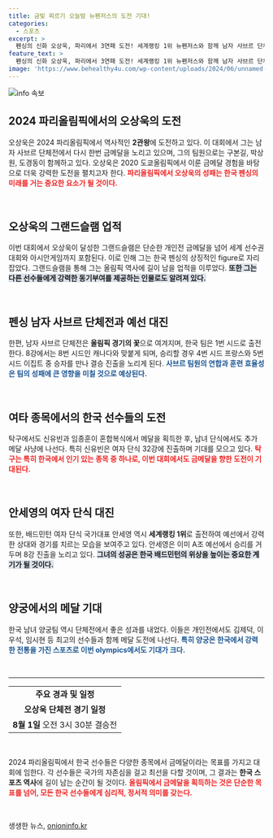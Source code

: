 ```yaml
---
title: 금빛 찌르기 오늘밤 뉴펜저스의 도전 기대!
categories:
  - 스포츠
excerpt: >
  펜싱의 신화 오상욱, 파리에서 3연패 도전! 세계랭킹 1위 뉴펜저스와 함께 남자 사브르 단체전 금메달에 도전한다. 올림픽 첫 금메달 뒤, 다시 한 번 더 금빛 찌르기를 위해 나선다!
feature_text: >
  펜싱의 신화 오상욱, 파리에서 3연패 도전! 세계랭킹 1위 뉴펜저스와 함께 남자 사브르 단체전 금메달에 도전한다. 올림픽 첫 금메달 뒤, 다시 한 번 더 금빛 찌르기를 위해 나선다!
image: 'https://www.behealthy4u.com/wp-content/uploads/2024/06/unnamed-file.png'
---
```


<p><img src="https://www.behealthy4u.com/wp-content/uploads/2024/06/unnamed-file.png" alt="info 속보" /></p>

<h2 data-ke-size="size26">2024 파리올림픽에서의 오상욱의 도전</h2>

<p data-ke-size="size16">오상욱은 2024 파리올림픽에서 역사적인 <b>2관왕</b>에 도전하고 있다. 이 대회에서 그는 남자 사브르 단체전에서 다시 한번 금메달을 노리고 있으며, 그의 팀원으로는 구본길, 박상원, 도경동이 함께하고 있다. 오상욱은 2020 도쿄올림픽에서 이룬 금메달 경험을 바탕으로 더욱 강력한 도전을 펼치고자 한다. <b><span style="color: #ee2323;">파리올림픽에서 오상욱의 성패는 한국 펜싱의 미래를 거는 중요한 요소가 될 것이다.</span></b></p>

<p data-ke-size="size16">&nbsp;</p>

<h2 data-ke-size="size26">오상욱의 그랜드슬램 업적</h2>

<p data-ke-size="size16">이번 대회에서 오상욱이 달성한 그랜드슬램은 단순한 개인전 금메달을 넘어 세계 선수권대회와 아시안게임까지 포함된다. 이로 인해 그는 한국 펜싱의 상징적인 figure로 자리잡았다. 그랜드슬램을 통해 그는 올림픽 역사에 길이 남을 업적을 이루었다. <b><span style="background-color: #21538527;">또한 그는 다른 선수들에게 강력한 동기부여를 제공하는 인물로도 알려져 있다.</span></b></p>

<p data-ke-size="size16">&nbsp;</p>

<h2 data-ke-size="size26">펜싱 남자 사브르 단체전과 예선 대진</h2>

<p data-ke-size="size16">한편, 남자 사브르 단체전은 <b>올림픽 경기의 꽃</b>으로 여겨지며, 한국 팀은 1번 시드로 출전한다. 8강에서는 8번 시드인 캐나다와 맞붙게 되며, 승리할 경우 4번 시드 프랑스와 5번 시드 이집트 중 승자를 만나 결승 진출을 노리게 된다. <b><span style="color: #1a5490;">사브르 팀원의 연합과 훈련 효율성은 팀의 성패에 큰 영향을 미칠 것으로 예상된다.</span></b></p>

<p data-ke-size="size16">&nbsp;</p>

<h2 data-ke-size="size26">여타 종목에서의 한국 선수들의 도전</h2>

<p data-ke-size="size16">탁구에서도 신유빈과 임종훈이 혼합복식에서 메달을 획득한 후, 남녀 단식에서도 추가 메달 사냥에 나선다. 특히 신유빈은 여자 단식 32강에 진출하며 기대를 모으고 있다. <b><span style="color: #ee2323;">탁구는 특히 한국에서 인기 있는 종목 중 하나로, 이번 대회에서도 금메달을 향한 도전이 기대된다.</span></b></p>

<p data-ke-size="size16">&nbsp;</p>

<h2 data-ke-size="size26">안세영의 여자 단식 대진</h2>

<p data-ke-size="size16">또한, 배드민턴 여자 단식 국가대표 안세영 역시 <b>세계랭킹 1위</b>로 출전하여 예선에서 강력한 상대와 경기를 치르는 모습을 보여주고 있다. 안세영은 이미 A조 예선에서 승리를 거두며 8강 진출을 노리고 있다. <b><span style="background-color: #21538527;">그녀의 성공은 한국 배드민턴의 위상을 높이는 중요한 계기가 될 것이다.</span></b></p>

<p data-ke-size="size16">&nbsp;</p>

<h2 data-ke-size="size26">양궁에서의 메달 기대</h2>

<p data-ke-size="size16">한국 남녀 양궁팀 역시 단체전에서 좋은 성과를 내었다. 이들은 개인전에서도 김제덕, 이우석, 임시현 등 최고의 선수들과 함께 메달 도전에 나선다. <b><span style="color: #1a5490;">특히 양궁은 한국에서 강력한 전통을 가진 스포츠로 이번 olympics에서도 기대가 크다.</span></b></p>

<p data-ke-size="size16">&nbsp;</p>

<hr />

<table style="width: 100%; border-spacing: 0; border: none;">
   <tbody>
      <tr>
         <td style="text-align: center;">
            <b>주요 경과 및 일정</b>
         </td>
      </tr>
      <tr>
         <td style="text-align: center; height: 17px;">
            <b>오상욱 단체전 경기 일정</b>
         </td>
      </tr>
      <tr>
         <td style="text-align: center;">
            <b>8월 1일</b> 오전 3시 30분 결승전
         </td>
      </tr>
   </tbody>
</table>

<p data-ke-size="size16">&nbsp;</p>

<p data-ke-size="size16">2024 파리올림픽에서 한국 선수들은 다양한 종목에서 금메달이라는 목표를 가지고 대회에 임한다. 각 선수들은 국가의 자존심을 걸고 최선을 다할 것이며, 그 결과는 <b>한국 스포츠 역사</b>에 길이 남는 순간이 될 것이다. <b><span style="color: #ee2323;">올림픽에서 금메달을 획득하는 것은 단순한 목표를 넘어, 모든 한국 선수들에게 심리적, 정서적 의미를 갖는다.</span></b></p>

<p data-ke-size="size16">&nbsp;</p>
생생한 뉴스, <a href="https://onioninfo.kr" rel="dofollow">onioninfo.kr</a>


